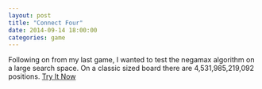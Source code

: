 ```yaml
---
layout: post
title: "Connect Four"
date: 2014-09-14 18:00:00
categories: game
---
```


Following on from my last game, I wanted to test the negamax algorithm on a large search space. On a classic sized board there are 4,531,985,219,092 positions. [Try It Now][play-link]

[play-link]: http://mibz.uk/connect-four/
